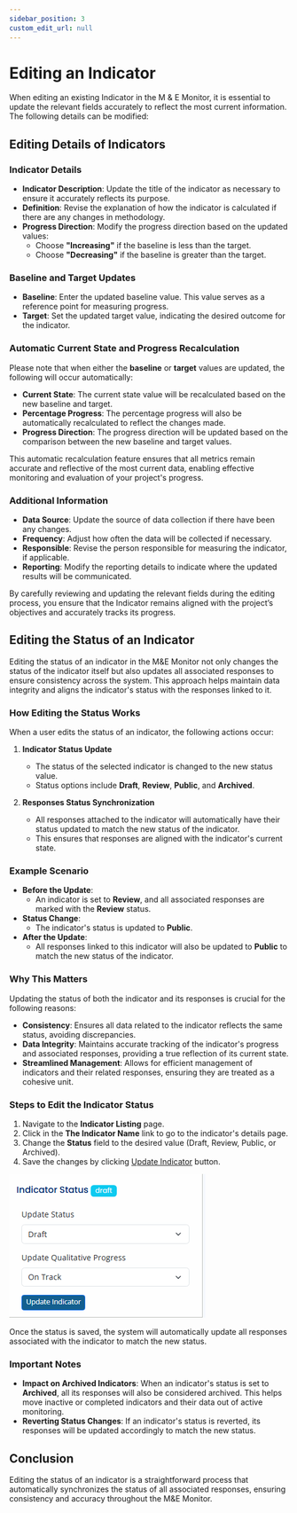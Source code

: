 ```yaml
---
sidebar_position: 3
custom_edit_url: null
---
```


# Editing an Indicator

When editing an existing Indicator in the M & E Monitor, it is essential to update the relevant fields accurately to reflect the most current information. The following details can be modified:

## Editing Details of Indicators
### Indicator Details

- **Indicator Description**: Update the title of the indicator as necessary to ensure it accurately reflects its purpose.
- **Definition**: Revise the explanation of how the indicator is calculated if there are any changes in methodology.
- **Progress Direction**: Modify the progress direction based on the updated values:
  - Choose **"Increasing"** if the baseline is less than the target.
  - Choose **"Decreasing"** if the baseline is greater than the target.

### Baseline and Target Updates

- **Baseline**: Enter the updated baseline value. This value serves as a reference point for measuring progress.
- **Target**: Set the updated target value, indicating the desired outcome for the indicator.

### Automatic Current State and Progress Recalculation

Please note that when either the **baseline** or **target** values are updated, the following will occur automatically:

- **Current State**: The current state value will be recalculated based on the new baseline and target.
- **Percentage Progress**: The percentage progress will also be automatically recalculated to reflect the changes made.
- **Progress Direction**: The progress direction will be updated based on the comparison between the new baseline and target values.

This automatic recalculation feature ensures that all metrics remain accurate and reflective of the most current data, enabling effective monitoring and evaluation of your project's progress.

### Additional Information

- **Data Source**: Update the source of data collection if there have been any changes.
- **Frequency**: Adjust how often the data will be collected if necessary.
- **Responsible**: Revise the person responsible for measuring the indicator, if applicable.
- **Reporting**: Modify the reporting details to indicate where the updated results will be communicated.

By carefully reviewing and updating the relevant fields during the editing process, you ensure that the Indicator remains aligned with the project’s objectives and accurately tracks its progress.

## Editing the Status of an Indicator

Editing the status of an indicator in the M&E Monitor not only changes the status of the indicator itself but also updates all associated responses to ensure consistency across the system. This approach helps maintain data integrity and aligns the indicator's status with the responses linked to it.

### How Editing the Status Works

When a user edits the status of an indicator, the following actions occur:

1. **Indicator Status Update**  
   - The status of the selected indicator is changed to the new status value.
   - Status options include **Draft**, **Review**, **Public**, and **Archived**.

2. **Responses Status Synchronization**  
   - All responses attached to the indicator will automatically have their status updated to match the new status of the indicator.
   - This ensures that responses are aligned with the indicator's current state.

### Example Scenario

- **Before the Update**:
   - An indicator is set to **Review**, and all associated responses are marked with the **Review** status.
- **Status Change**:
   - The indicator's status is updated to **Public**.
- **After the Update**:
   - All responses linked to this indicator will also be updated to **Public** to match the new status of the indicator.

### Why This Matters

Updating the status of both the indicator and its responses is crucial for the following reasons:

- **Consistency**: Ensures all data related to the indicator reflects the same status, avoiding discrepancies.
- **Data Integrity**: Maintains accurate tracking of the indicator's progress and associated responses, providing a true reflection of its current state.
- **Streamlined Management**: Allows for efficient management of indicators and their related responses, ensuring they are treated as a cohesive unit.

### Steps to Edit the Indicator Status

1. Navigate to the **Indicator Listing** page.
2. Click in the **The Indicator Name** link to go to the indicator's details page.
3. Change the **Status** field to the desired value (Draft, Review, Public, or Archived).
4. Save the changes by clicking <a href="" class="primary-button">Update Indicator</a> button.

![Update Indicator Status](./img/update-status.png)

Once the status is saved, the system will automatically update all responses associated with the indicator to match the new status.

### Important Notes

- **Impact on Archived Indicators**: When an indicator's status is set to **Archived**, all its responses will also be considered archived. This helps move inactive or completed indicators and their data out of active monitoring.
- **Reverting Status Changes**: If an indicator's status is reverted, its responses will be updated accordingly to match the new status.

## Conclusion

Editing the status of an indicator is a straightforward process that automatically synchronizes the status of all associated responses, ensuring consistency and accuracy throughout the M&E Monitor.
